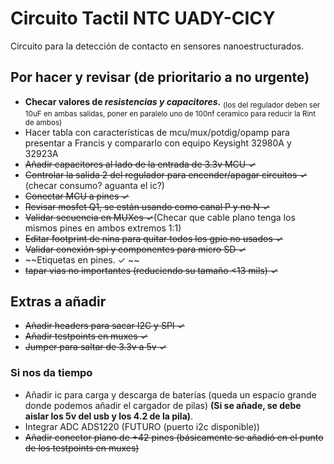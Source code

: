 # Circuito Tactil NTC UADY-CICY
Circuito para la detección de contacto en sensores nanoestructurados.

## Por hacer y revisar (de prioritario a no urgente)
- **Checar valores de _resistencias y capacitores_.**
<sub>(los del regulador deben ser 10uF en ambas salidas,  poner en paralelo uno de 100nf ceramico para reducir la Rint de ambos)</sub>
- Hacer tabla con características de mcu/mux/potdig/opamp para presentar a Francis y compararlo con equipo Keysight 32980A y 32923A
- ~~Añadir capacitores al lado de la entrada de 3.3v MCU ✓~~
- ~~Controlar la salida 2 del regulador para encender/apagar circuitos ✓~~ (checar consumo? aguanta el ic?)
- ~~Conectar MCU a pines ✓~~
- ~~Revisar mosfet Q1, se están usando como canal P y no N ✓~~
- ~~Validar secuencia en MUXes ✓~~(Checar que cable plano tenga los mismos pines en ambos extremos 1:1)
- ~~Editar footprint de nina para quitar todos los gpio no usados ✓~~
- ~~Validar conexión spi y componentes para micro SD ✓~~
- ~~Etiquetas en pines. ✓ ~~
- ~~tapar vias no importantes (reduciendo su tamaño <13 mils) ✓~~

## Extras a añadir
- ~~Añadir headers para sacar I2C y SPI ✓~~
- ~~Añadir testpoints en muxes ✓~~
- ~~Jumper para saltar de 3.3v a 5v ✓~~

### Si nos da tiempo 
- Añadir ic para carga y descarga de baterías (queda un espacio grande donde podemos añadir el cargador de pilas)
**(Si se añade, se debe aislar los 5v del usb y los 4.2 de la pila)**.
- Integrar ADC ADS1220 (FUTURO (puerto i2c disponible))
- ~~Añadir conector plano de +42 pines (básicamente se añadió en el punto de los testpoints en muxes)~~